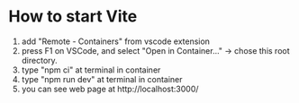 # How to start Vite

1. add "Remote - Containers" from vscode extension
2. press F1 on VSCode, and select "Open in Container..." -> chose this root directory.
3. type "npm ci" at terminal in container
4. type "npm run dev" at terminal in container
5. you can see web page at http://localhost:3000/
